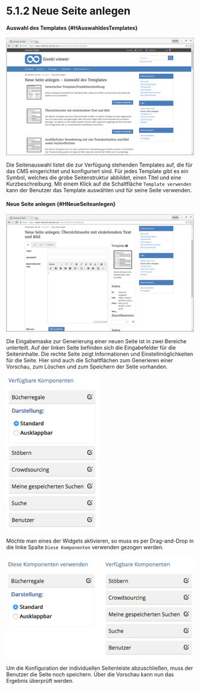 # 5.1.2 Neue Seite anlegen

#### Auswahl des Templates {#HAuswahldesTemplates}

![](../../../.gitbook/assets/cms_templates%20%281%29.png)

Die Seitenauswahl listet die zur Verfügung stehenden Templates auf, die für das CMS eingerichtet und konfiguriert sind. Für jedes Template gibt es ein Symbol, welches die grobe Seitenstruktur abbildet, einen Titel und eine Kurzbeschreibung. Mit einem Klick auf die Schaltfläche `Template verwenden` kann der Benutzer das Template auswählen und für seine Seite verwenden.

#### Neue Seite anlegen {#HNeueSeiteanlegen}

![](../../../.gitbook/assets/cms_neue_seite.png)

Die Eingabemaske zur Generierung einer neuen Seite ist in zwei Bereiche unterteilt. Auf der linken Seite befinden sich die Eingabefelder für die Seiteninhalte. Die rechte Seite zeigt Informationen und Einstellmöglichkeiten für die Seite. Hier sind auch die Schaltflächen zum Generieren einer Vorschau, zum Löschen und zum Speichern der Seite vorhanden.

![](../../../.gitbook/assets/widget-editor.png)

Möchte man eines der Widgets aktivieren, so muss es per Drag-and-Drop in die linke Spalte `Diese Komponenten` verwenden gezogen werden.  


![](../../../.gitbook/assets/aktiviertes-widget.png)

Um die Konfiguration der individuellen Seitenleiste abzuschließen, muss der Benutzer die Seite noch speichern. Über die Vorschau kann nun das Ergebnis überprüft werden.  


